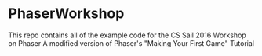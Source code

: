 # PhaserWorkshop
This repo contains all of the example code for the CS Sail 2016 Workshop on Phaser
A modified version of Phaser's "Making Your First Game" Tutorial